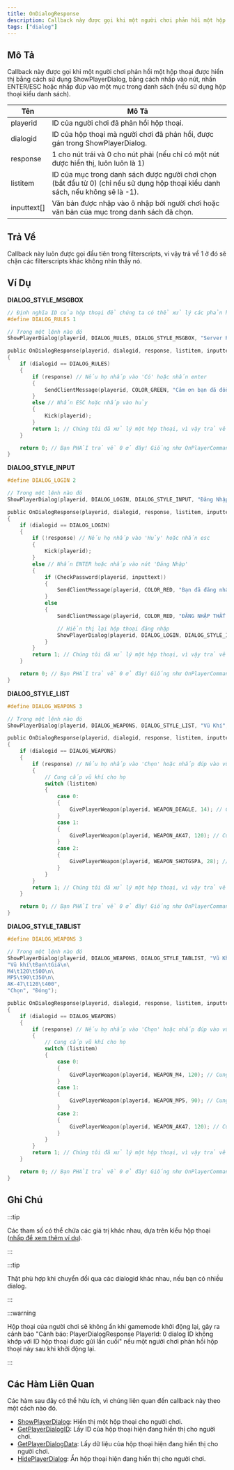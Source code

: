 ```yaml
---
title: OnDialogResponse
description: Callback này được gọi khi một người chơi phản hồi một hộp thoại được hiển thị bằng cách sử dụng ShowPlayerDialog, bằng cách nhấp vào nút, nhấn ENTER/ESC hoặc nhấp đúp vào một mục trong danh sách (nếu sử dụng hộp thoại kiểu danh sách).
tags: ["dialog"]
---
```


## Mô Tả

Callback này được gọi khi một người chơi phản hồi một hộp thoại được hiển thị bằng cách sử dụng ShowPlayerDialog, bằng cách nhấp vào nút, nhấn ENTER/ESC hoặc nhấp đúp vào một mục trong danh sách (nếu sử dụng hộp thoại kiểu danh sách).

| Tên         | Mô Tả                                                                                                              |
| ------------ | ------------------------------------------------------------------------------------------------------------------ |
| playerid     | ID của người chơi đã phản hồi hộp thoại.                                                                         |
| dialogid     | ID của hộp thoại mà người chơi đã phản hồi, được gán trong ShowPlayerDialog.                                      |
| response     | 1 cho nút trái và 0 cho nút phải (nếu chỉ có một nút được hiển thị, luôn luôn là 1)                                |
| listitem     | ID của mục trong danh sách được người chơi chọn (bắt đầu từ 0) (chỉ nếu sử dụng hộp thoại kiểu danh sách, nếu không sẽ là -1). |
| inputtext[]  | Văn bản được nhập vào ô nhập bởi người chơi hoặc văn bản của mục trong danh sách đã chọn.                        |

## Trả Về

Callback này luôn được gọi đầu tiên trong filterscripts, vì vậy trả về 1 ở đó sẽ chặn các filterscripts khác không nhìn thấy nó.

## Ví Dụ

**DIALOG_STYLE_MSGBOX**

```c
// Định nghĩa ID của hộp thoại để chúng ta có thể xử lý các phản hồi
#define DIALOG_RULES 1

// Trong một lệnh nào đó
ShowPlayerDialog(playerid, DIALOG_RULES, DIALOG_STYLE_MSGBOX, "Server Rules", "- Không gian lận\n- Không spam\n- Tôn trọng quản trị viên\n\nBạn có đồng ý với các quy tắc này không?", "Có", "Không");

public OnDialogResponse(playerid, dialogid, response, listitem, inputtext[])
{
    if (dialogid == DIALOG_RULES)
    {
        if (response) // Nếu họ nhấp vào 'Có' hoặc nhấn enter
        {
            SendClientMessage(playerid, COLOR_GREEN, "Cảm ơn bạn đã đồng ý với các quy tắc của máy chủ!");
        }
        else // Nhấn ESC hoặc nhấp vào hủy
        {
            Kick(playerid);
        }
        return 1; // Chúng tôi đã xử lý một hộp thoại, vì vậy trả về 1. Giống như OnPlayerCommandText.
    }

    return 0; // Bạn PHẢI trả về 0 ở đây! Giống như OnPlayerCommandText.
}
```

**DIALOG_STYLE_INPUT**

```c
#define DIALOG_LOGIN 2

// Trong một lệnh nào đó
ShowPlayerDialog(playerid, DIALOG_LOGIN, DIALOG_STYLE_INPUT, "Đăng Nhập", "Vui lòng nhập mật khẩu của bạn:", "Đăng Nhập", "Hủy");

public OnDialogResponse(playerid, dialogid, response, listitem, inputtext[])
{
    if (dialogid == DIALOG_LOGIN)
    {
        if (!response) // Nếu họ nhấp vào 'Hủy' hoặc nhấn esc
        {
            Kick(playerid);
        }
        else // Nhấn ENTER hoặc nhấp vào nút 'Đăng Nhập'
        {
            if (CheckPassword(playerid, inputtext))
            {
                SendClientMessage(playerid, COLOR_RED, "Bạn đã đăng nhập thành công!");
            }
            else
            {
                SendClientMessage(playerid, COLOR_RED, "ĐĂNG NHẬP THẤT BẠI.");

                // Hiển thị lại hộp thoại đăng nhập
                ShowPlayerDialog(playerid, DIALOG_LOGIN, DIALOG_STYLE_INPUT, "Đăng Nhập", "Vui lòng nhập mật khẩu của bạn:", "Đăng Nhập", "Hủy");
            }
        }
        return 1; // Chúng tôi đã xử lý một hộp thoại, vì vậy trả về 1. Giống như OnPlayerCommandText.
    }

    return 0; // Bạn PHẢI trả về 0 ở đây! Giống như OnPlayerCommandText.
}
```

**DIALOG_STYLE_LIST**

```c
#define DIALOG_WEAPONS 3

// Trong một lệnh nào đó
ShowPlayerDialog(playerid, DIALOG_WEAPONS, DIALOG_STYLE_LIST, "Vũ Khí", "Desert Eagle\nAK-47\nCombat Shotgun", "Chọn", "Đóng");

public OnDialogResponse(playerid, dialogid, response, listitem, inputtext[])
{
    if (dialogid == DIALOG_WEAPONS)
    {
        if (response) // Nếu họ nhấp vào 'Chọn' hoặc nhấp đúp vào vũ khí
        {
            // Cung cấp vũ khí cho họ
            switch (listitem)
            {
                case 0:
                {
                    GivePlayerWeapon(playerid, WEAPON_DEAGLE, 14); // Cung cấp cho họ một desert eagle
                }
                case 1:
                {
                    GivePlayerWeapon(playerid, WEAPON_AK47, 120); // Cung cấp cho họ một AK-47
                }
                case 2:
                {
                    GivePlayerWeapon(playerid, WEAPON_SHOTGSPA, 28); // Cung cấp cho họ một Combat Shotgun
                }
            }
        }
        return 1; // Chúng tôi đã xử lý một hộp thoại, vì vậy trả về 1. Giống như OnPlayerCommandText.
    }

    return 0; // Bạn PHẢI trả về 0 ở đây! Giống như OnPlayerCommandText.
}
```

**DIALOG_STYLE_TABLIST**

```c
#define DIALOG_WEAPONS 3

// Trong một lệnh nào đó
ShowPlayerDialog(playerid, DIALOG_WEAPONS, DIALOG_STYLE_TABLIST, "Vũ Khí",
"Vũ khí\tĐạn\tGiá\n\
M4\t120\t500\n\
MP5\t90\t350\n\
AK-47\t120\t400",
"Chọn", "Đóng");

public OnDialogResponse(playerid, dialogid, response, listitem, inputtext[])
{
    if (dialogid == DIALOG_WEAPONS)
    {
        if (response) // Nếu họ nhấp vào 'Chọn' hoặc nhấp đúp vào vũ khí
        {
            // Cung cấp vũ khí cho họ
            switch (listitem)
            {
                case 0:
                {
                    GivePlayerWeapon(playerid, WEAPON_M4, 120); // Cung cấp cho họ một M4
                }
                case 1:
                {
                    GivePlayerWeapon(playerid, WEAPON_MP5, 90); // Cung cấp cho họ một MP5
                }
                case 2:
                {
                    GivePlayerWeapon(playerid, WEAPON_AK47, 120); // Cung cấp cho họ một AK-47
                }
            }
        }
        return 1; // Chúng tôi đã xử lý một hộp thoại, vì vậy trả về 1. Giống như OnPlayerCommandText.
    }

    return 0; // Bạn PHẢI trả về 0 ở đây! Giống như OnPlayerCommandText.
}
```

## Ghi Chú

:::tip

Các tham số có thể chứa các giá trị khác nhau, dựa trên kiểu hộp thoại ([nhấp để xem thêm ví dụ](../resources/dialogstyles)).

:::

:::tip

Thật phù hợp khi chuyển đổi qua các dialogid khác nhau, nếu bạn có nhiều dialog.

:::

:::warning

Hộp thoại của người chơi sẽ không ẩn khi gamemode khởi động lại, gây ra cảnh báo "Cảnh báo: PlayerDialogResponse PlayerId: 0 dialog ID không khớp với ID hộp thoại được gửi lần cuối" nếu một người chơi phản hồi hộp thoại này sau khi khởi động lại.

:::

## Các Hàm Liên Quan

Các hàm sau đây có thể hữu ích, vì chúng liên quan đến callback này theo một cách nào đó.

- [ShowPlayerDialog](../functions/ShowPlayerDialog): Hiển thị một hộp thoại cho người chơi.
- [GetPlayerDialogID](../functions/GetPlayerDialogID): Lấy ID của hộp thoại hiện đang hiển thị cho người chơi.
- [GetPlayerDialogData](../functions/GetPlayerDialogData): Lấy dữ liệu của hộp thoại hiện đang hiển thị cho người chơi.
- [HidePlayerDialog](../functions/HidePlayerDialog): Ẩn hộp thoại hiện đang hiển thị cho người chơi.